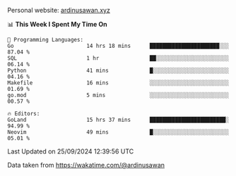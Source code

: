 Personal website: [ardinusawan.xyz](https://ardinusawan.xyz)

<!--START_SECTION:waka-->
📊 **This Week I Spent My Time On** 

```text
💬 Programming Languages: 
Go                       14 hrs 18 mins      ██████████████████████░░░   87.04 % 
SQL                      1 hr                ██░░░░░░░░░░░░░░░░░░░░░░░   06.14 % 
Python                   41 mins             █░░░░░░░░░░░░░░░░░░░░░░░░   04.16 % 
Makefile                 16 mins             ░░░░░░░░░░░░░░░░░░░░░░░░░   01.69 % 
go.mod                   5 mins              ░░░░░░░░░░░░░░░░░░░░░░░░░   00.57 % 

🔥 Editors: 
GoLand                   15 hrs 37 mins      ████████████████████████░   94.99 % 
Neovim                   49 mins             █░░░░░░░░░░░░░░░░░░░░░░░░   05.01 % 
```


 Last Updated on 25/09/2024 12:39:56 UTC
<!--END_SECTION:waka-->
Data taken from https://wakatime.com/@ardinusawan
